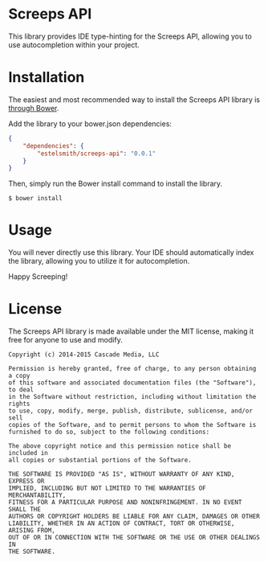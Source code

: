 Screeps API
===========

This library provides IDE type-hinting for the Screeps API, allowing you to use autocompletion within your project.

Installation
============

The easiest and most recommended way to install the Screeps API library is [through Bower](http://bower.io/).

Add the library to your bower.json dependencies:
```json
{
    "dependencies": {
        "estelsmith/screeps-api": "0.0.1"
    }
}
```

Then, simply run the Bower install command to install the library.
```
$ bower install
```

Usage
=====

You will never directly use this library. Your IDE should automatically index the library, allowing you to utilize it
for autocompletion.

Happy Screeping!

License
=======
The Screeps API library is made available under the MIT license, making it free for anyone to use and modify.

```
Copyright (c) 2014-2015 Cascade Media, LLC

Permission is hereby granted, free of charge, to any person obtaining a copy
of this software and associated documentation files (the "Software"), to deal
in the Software without restriction, including without limitation the rights
to use, copy, modify, merge, publish, distribute, sublicense, and/or sell
copies of the Software, and to permit persons to whom the Software is
furnished to do so, subject to the following conditions:

The above copyright notice and this permission notice shall be included in
all copies or substantial portions of the Software.

THE SOFTWARE IS PROVIDED "AS IS", WITHOUT WARRANTY OF ANY KIND, EXPRESS OR
IMPLIED, INCLUDING BUT NOT LIMITED TO THE WARRANTIES OF MERCHANTABILITY,
FITNESS FOR A PARTICULAR PURPOSE AND NONINFRINGEMENT. IN NO EVENT SHALL THE
AUTHORS OR COPYRIGHT HOLDERS BE LIABLE FOR ANY CLAIM, DAMAGES OR OTHER
LIABILITY, WHETHER IN AN ACTION OF CONTRACT, TORT OR OTHERWISE, ARISING FROM,
OUT OF OR IN CONNECTION WITH THE SOFTWARE OR THE USE OR OTHER DEALINGS IN
THE SOFTWARE.
```
